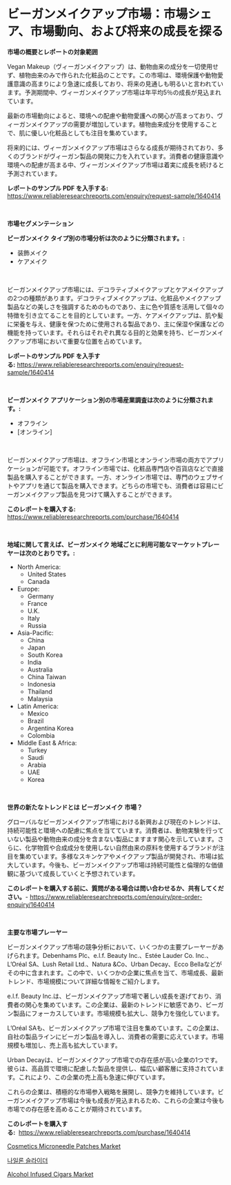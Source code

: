 <p><h1>ビーガンメイクアップ市場：市場シェア、市場動向、および将来の成長を探る</h1></p><p><strong>市場の概要とレポートの対象範囲</strong></p>
<p><p>Vegan Makeup（ヴィーガンメイクアップ）は、動物由来の成分を一切使用せず、植物由来のみで作られた化粧品のことです。この市場は、環境保護や動物愛護意識の高まりにより急速に成長しており、将来の見通しも明るいと言われています。予測期間中、ヴィーガンメイクアップ市場は年平均5％の成長が見込まれています。</p><p>最新の市場動向によると、環境への配慮や動物愛護への関心が高まっており、ヴィーガンメイクアップの需要が増加しています。植物由来成分を使用することで、肌に優しい化粧品としても注目を集めています。</p><p>将来的には、ヴィーガンメイクアップ市場はさらなる成長が期待されており、多くのブランドがヴィーガン製品の開発に力を入れています。消費者の健康意識や環境への配慮が高まる中、ヴィーガンメイクアップ市場は着実に成長を続けると予測されています。</p></p>
<p><strong>レポートのサンプル PDF を入手する:</strong> <a href="https://www.reliableresearchreports.com/enquiry/request-sample/1640414">https://www.reliableresearchreports.com/enquiry/request-sample/1640414</a></p>
<p>&nbsp;</p>
<p><strong>市場セグメンテーション</strong></p>
<p><strong>ビーガンメイク タイプ別の市場分析は次のように分類されます。:</strong></p>
<p><ul><li>装飾メイク</li><li>ケアメイク</li></ul></p>
<p>&nbsp;</p>
<p><p>ビーガンメイクアップ市場には、デコラティブメイクアップとケアメイクアップの2つの種類があります。デコラティブメイクアップは、化粧品やメイクアップ製品などの美しさを強調するためのものであり、主に色や質感を活用して個々の特徴を引き立てることを目的としています。一方、ケアメイクアップは、肌や髪に栄養を与え、健康を保つために使用される製品であり、主に保湿や保護などの機能を持っています。それらはそれぞれ異なる目的と効果を持ち、ビーガンメイクアップ市場において重要な位置を占めています。</p></p>
<p><strong>レポートのサンプル PDF を入手する:</strong>&nbsp;<a href="https://www.reliableresearchreports.com/enquiry/request-sample/1640414">https://www.reliableresearchreports.com/enquiry/request-sample/1640414</a></p>
<p>&nbsp;</p>
<p><strong> ビーガンメイク アプリケーション別の市場産業調査は次のように分類されます。:</strong></p>
<p><ul><li>オフライン</li><li>[オンライン]</li></ul></p>
<p>&nbsp;</p>
<p><p>ビーガンメイクアップ市場は、オフライン市場とオンライン市場の両方でアプリケーションが可能です。オフライン市場では、化粧品専門店や百貨店などで直接製品を購入することができます。一方、オンライン市場では、専門のウェブサイトやアプリを通じて製品を購入できます。どちらの市場でも、消費者は容易にビーガンメイクアップ製品を見つけて購入することができます。</p></p>
<p><strong>このレポートを購入する:</strong>&nbsp; <a href="https://www.reliableresearchreports.com/purchase/1640414">https://www.reliableresearchreports.com/purchase/1640414</a></p>
<p>&nbsp;</p>
<p><strong>地域に関して言えば、ビーガンメイク 地域ごとに利用可能なマーケットプレーヤーは次のとおりです。:</strong></p>
<p><ul>
    <li>
        North America:
        <ul>
            <li>United States</li>
            <li>Canada</li>
        </ul>
    </li>
    <li>
        Europe:
        <ul>
            <li>Germany</li>
            <li>France</li>
            <li>U.K.</li>
            <li>Italy</li>
            <li>Russia</li>
        </ul>
    </li>
    <li>
        Asia-Pacific:
        <ul>
            <li>China</li>
            <li>Japan</li>
            <li>South Korea</li>
            <li>India</li>
            <li>Australia</li>
            <li>China Taiwan</li>
            <li>Indonesia</li>
            <li>Thailand</li>
            <li>Malaysia</li>
        </ul>
    </li>
    <li>
        Latin America:
        <ul>
            <li>Mexico</li>
            <li>Brazil</li>
            <li>Argentina Korea</li>
            <li>Colombia</li>
        </ul>
    </li>
    <li>
        Middle East & Africa:
        <ul>
            <li>Turkey</li>
            <li>Saudi</li>
            <li>Arabia</li>
            <li>UAE</li>
            <li>Korea</li>
        </ul>
    </li>
    </ul></p>
<p>&nbsp;</p>
<p><strong>世界の新たなトレンドとは ビーガンメイク 市場？</strong></p>
<p><p>グローバルなビーガンメイクアップ市場における新興および現在のトレンドは、持続可能性と環境への配慮に焦点を当てています。消費者は、動物実験を行っていない製品や動物由来の成分を含まない製品にますます関心を示しています。さらに、化学物質や合成成分を使用しない自然由来の原料を使用するブランドが注目を集めています。多様なスキンケアやメイクアップ製品が開発され、市場は拡大しています。今後も、ビーガンメイクアップ市場は持続可能性と倫理的な価値観に基づいて成長していくと予想されています。</p></p>
<p><strong>このレポートを購入する前に、質問がある場合は問い合わせるか、共有してください。</strong>- <a href="https://www.reliableresearchreports.com/enquiry/pre-order-enquiry/1640414">https://www.reliableresearchreports.com/enquiry/pre-order-enquiry/1640414</a></p>
<p>&nbsp;</p>
<p><strong>主要な市場プレーヤー</strong></p>
<p><p>ビーガンメイクアップ市場の競争分析において、いくつかの主要プレーヤーがあげられます。Debenhams Plc、e.l.f. Beauty Inc.、Estée Lauder Co. Inc.、L’Oréal SA、Lush Retail Ltd.、Natura &Co、Urban Decay、Ecco Bellaなどがその中に含まれます。この中で、いくつかの企業に焦点を当て、市場成長、最新トレンド、市場規模について詳細な情報をご紹介します。</p><p>e.l.f. Beauty Inc.は、ビーガンメイクアップ市場で著しい成長を遂げており、消費者の関心を集めています。この企業は、最新のトレンドに敏感であり、ビーガン製品にフォーカスしています。市場規模も拡大し、競争力を強化しています。</p><p>L’Oréal SAも、ビーガンメイクアップ市場で注目を集めています。この企業は、自社の製品ラインにビーガン製品を導入し、消費者の需要に応えています。市場規模も増加し、売上高も拡大しています。</p><p>Urban Decayは、ビーガンメイクアップ市場での存在感が高い企業の1つです。彼らは、高品質で環境に配慮した製品を提供し、幅広い顧客層に支持されています。これにより、この企業の売上高も急速に伸びています。</p><p>これらの企業は、積極的な市場参入戦略を展開し、競争力を維持しています。ビーガンメイクアップ市場は今後も成長が見込まれるため、これらの企業は今後も市場での存在感を高めることが期待されています。</p></p>
<p><strong>このレポートを購入する:</strong>&nbsp;&nbsp;<a href="https://www.reliableresearchreports.com/purchase/1640414">https://www.reliableresearchreports.com/purchase/1640414</a></p>
<p><p><a href="https://github.com/lbird53714/Market-Research-Report-List-3/blob/main/cosmetics-microneedle-patches-market.md">Cosmetics Microneedle Patches Market</a></p><p><a href="https://github.com/wallacBahrtyinger567686/Market-Research-Report-List-1/blob/main/96699969002.md">나일론 슬라이더</a></p><p><a href="https://github.com/moyahfrancoestellec51j635wcx/Market-Research-Report-List-1/blob/main/alcohol-infused-cigars-market.md">Alcohol Infused Cigars Market</a></p></p>